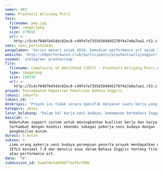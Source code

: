 ```yaml
---
nomor: 493
nama: Prashasti Wilujeng Putri
foto:
  filename: pwp.jpg
  type: image/jpeg
  size: 379652
  url: >-
    http://5c4cf848f6454dc02ec8-c49fe7e7355d384845270f4a7a0a7aa1.r53.cf2.rackcdn.com/a58f6c58-206e-452e-845e-3cab5840d9e4/pwp.jpg
seni: seni_pertunjukan
pengalaman: 'Serius menari sejak 2010, kemudian performance art sejak 2016'
website: 'http://69performance.club/participants/prashastiwilujengputri/'
sosmed: 'instagram: prashastiwp'
file:
  filename: Complexity of Adulthood (2017) - Prashasti Wilujeng Putri.png
  type: image/png
  size: 330334
  url: >-
    http://5c4cf848f6454dc02ec8-c49fe7e7355d384845270f4a7a0a7aa1.r53.cf2.rackcdn.com/1773fd06-b835-4d0e-8377-4cb64b53dce6/Complexity%20of%20Adulthood%20(2017)%20-%20Prashasti%20Wilujeng%20Putri.png
proyek: Peningkatan Kapasitas Penulisan Bahasa Inggris
lokasi: Jakarta
lokasi_id: ''
deskripsi: "Proyek ini tidak secara spesifik menyasar suatu kerja yang berdampak langsung dalam waktu dekat, melainkan sebagai sebuah support system untuk kerja-kerja seni budaya ke depannya. Support system berupa kelas Academic English Writing, IELTS Preparation, dan tes IELTS  ini menargetkan peningkatan kapasitas dan kapabilitas pekerja seni budaya, khususnya perihal penulisan dan komunikasi lintas bangsa. Pengadaan kelas ini secara khusus menyasar kebutuhan upgrade kemampuan komunikasi Bahasa Inggris dalam hal penulisan dan formalitas tes yang kini semakin dibutuhkan sebagai prasyarat studi lanjut di luar negeri dan penulisan proposal residensi ataupun proyek. Hal ini juga menjadi prasarana untuk distribusi dan diseminasi pemikiran, pengetahuan serta wacana ke ranah global serta sebaliknya untuk merambah bacaan yang tersedia dalam format Bahasa Inggris. Melihat kondisi fluktuatif dalam kerja seni budaya, tak dipungkiri upgrade semacam ini merupakan Pekerjaan Rumah yang individual namun juga adalah skill profesional yang sangat dibutuhkan.\r\nPeserta tetap dalam proyek ini terdiri dari 5 orang perempuan yang bergiat di bidang penulisan, riset, film, video, dan performance art namun tidak pula menutup kemungkinan terlibatnya peserta baru, baik lelaki maupun perempuan. Kelas ini akan berlangsung secara bertahap dengan Academic Writng berlangsung selama sekitar tiga bulan, lalu akan dilanjutkan dengan IELTS Preparation dan tesnya selama sekitar 2 bulan."
kategori: akses
latar_belakang: "Dalam hal kerja seni budaya, kemampuan berbahasa Inggris terutama dalam penulisan dan tes formal merupakan prasayarat penting untuk menulis dan menerjemahkan teks akademik Bahasa Inggris yang baik terutama terkait penulisan kuratorial, pembahasan kajian film dan performance, serta terkait literasi teks-teks akademik dalam Bahasa Inggris. \r\nDi sisi lain, kondisi fluktuatif namun syarat dengan intensitas kerja dalam ranah budaya kerap kali mendorong kerja-kerja reproduktif untuk meng-upgrade skill, skill ber-Bahasa Inggris di antaranya, menjadi Pekerjaan Rumah yang individual. Namun secara bersamaan, kerja reproduktif ini menyokong kerja produktif sehingga menjadi sebuah kebutuhan profesional pula. \r\nDalam kerangka mengoptimalkan kerja-kerja seni budaya serta meningkatkan ketangkasan literasi dan wacana, pengadaan akses untuk meningkatkan skill ber-Bahasa Inggris ini menjadi sebuah kebutuhan yang penting. Terutama dalam kerangka dimana fluktuasi ekonomi dalam kerja seni budaya mengurangi kemungkinan alokasi bagi pekerja dan pengkarya yang berpenghasilan minim dan membiayai keluarga namun juga membutuhkan upgrade kualitas skill."
masalah: >-
  Kebutuhan support system untuk meningkatkan kualitas kerja dan karya yang
  terhambat dengan kondisi ekonomi sebagai pekerja seni budaya dengan
  penghasilan minim.
durasi: 5 bulan
sukses: >-
  Lima orang pekerja seni budaya perempuan peserta proyek mendapatkan nilai
  IETLS minimal 7.0 dan menulis esai dalam Bahasa Inggris tentang film, video,
  atau performance art.
dana: '70'
submission_id: 5aa678e3a8498f7aef6cf00e
---
```

